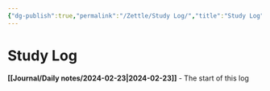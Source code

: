 ```yaml
---
{"dg-publish":true,"permalink":"/Zettle/Study Log/","title":"Study Log","updated":"2024-02-25T20:57:39.971-05:00"}
---
```



# Study Log

**[[Journal/Daily notes/2024-02-23\|2024-02-23]]** - The start of this log